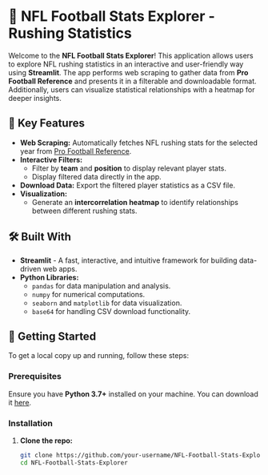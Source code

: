 # 🏈 NFL Football Stats Explorer - Rushing Statistics

Welcome to the **NFL Football Stats Explorer**! This application allows users to explore NFL rushing statistics in an interactive and user-friendly way using **Streamlit**. The app performs web scraping to gather data from **Pro Football Reference** and presents it in a filterable and downloadable format. Additionally, users can visualize statistical relationships with a heatmap for deeper insights.

## 🔧 Key Features

- **Web Scraping:** Automatically fetches NFL rushing stats for the selected year from [Pro Football Reference](https://www.pro-football-reference.com/).
- **Interactive Filters:** 
  - Filter by **team** and **position** to display relevant player stats.
  - Display filtered data directly in the app.
- **Download Data:** Export the filtered player statistics as a CSV file.
- **Visualization:**
  - Generate an **intercorrelation heatmap** to identify relationships between different rushing stats.
  
## 🛠️ Built With

- **Streamlit** - A fast, interactive, and intuitive framework for building data-driven web apps.
- **Python Libraries:** 
  - `pandas` for data manipulation and analysis.
  - `numpy` for numerical computations.
  - `seaborn` and `matplotlib` for data visualization.
  - `base64` for handling CSV download functionality.

## 🚀 Getting Started

To get a local copy up and running, follow these steps:

### Prerequisites

Ensure you have **Python 3.7+** installed on your machine. You can download it [here](https://www.python.org/downloads/).

### Installation

1. **Clone the repo:**

   ```bash
   git clone https://github.com/your-username/NFL-Football-Stats-Explorer.git
   cd NFL-Football-Stats-Explorer
